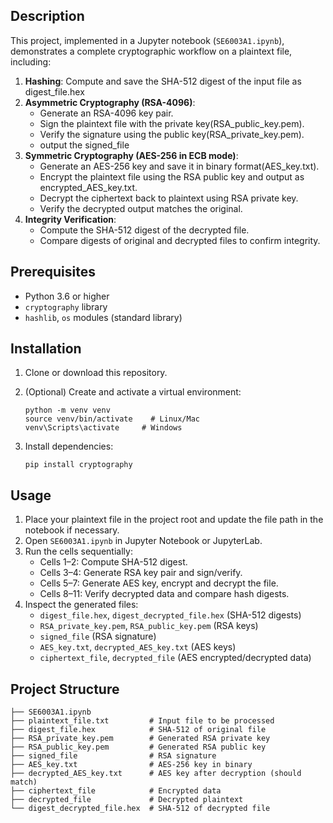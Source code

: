 ## Description

This project, implemented in a Jupyter notebook (`SE6003A1.ipynb`), demonstrates a complete cryptographic workflow on a plaintext file, including:

1. **Hashing**: Compute and save the SHA-512 digest of the input file as digest_file.hex
2. **Asymmetric Cryptography (RSA-4096)**:
   - Generate an RSA-4096 key pair.
   - Sign the plaintext file with the private key(RSA_public_key.pem).
   - Verify the signature using the public key(RSA_private_key.pem).
   - output the signed_file
3. **Symmetric Cryptography (AES-256 in ECB mode)**:
   - Generate an AES-256 key and save it in binary format(AES_key.txt).
   - Encrypt the plaintext file using the RSA public key and output as encrypted_AES_key.txt.
   - Decrypt the ciphertext back to plaintext using RSA private key.
   - Verify the decrypted output matches the original.
4. **Integrity Verification**:
   - Compute the SHA-512 digest of the decrypted file.
   - Compare digests of original and decrypted files to confirm integrity.

## Prerequisites

- Python 3.6 or higher
- `cryptography` library
- `hashlib`, `os` modules (standard library)

## Installation

1. Clone or download this repository.

2. (Optional) Create and activate a virtual environment:

   ```
   python -m venv venv
   source venv/bin/activate    # Linux/Mac
   venv\Scripts\activate     # Windows
   ```

3. Install dependencies:

   ```
   pip install cryptography
   ```

## Usage

1. Place your plaintext file in the project root and update the file path in the notebook if necessary.
2. Open `SE6003A1.ipynb` in Jupyter Notebook or JupyterLab.
3. Run the cells sequentially:
   - Cells 1–2: Compute SHA-512 digest.
   - Cells 3–4: Generate RSA key pair and sign/verify.
   - Cells 5–7: Generate AES key, encrypt and decrypt the file.
   - Cells 8–11: Verify decrypted data and compare hash digests.
4. Inspect the generated files:
   - `digest_file.hex`, `digest_decrypted_file.hex` (SHA-512 digests)
   - `RSA_private_key.pem`, `RSA_public_key.pem` (RSA keys)
   - `signed_file` (RSA signature)
   - `AES_key.txt`, `decrypted_AES_key.txt` (AES keys)
   - `ciphertext_file`, `decrypted_file` (AES encrypted/decrypted data)

## Project Structure

```
├── SE6003A1.ipynb
├── plaintext_file.txt         # Input file to be processed
├── digest_file.hex            # SHA-512 of original file
├── RSA_private_key.pem        # Generated RSA private key
├── RSA_public_key.pem         # Generated RSA public key
├── signed_file                # RSA signature
├── AES_key.txt                # AES-256 key in binary
├── decrypted_AES_key.txt      # AES key after decryption (should match)
├── ciphertext_file            # Encrypted data
├── decrypted_file             # Decrypted plaintext
└── digest_decrypted_file.hex  # SHA-512 of decrypted file
```

